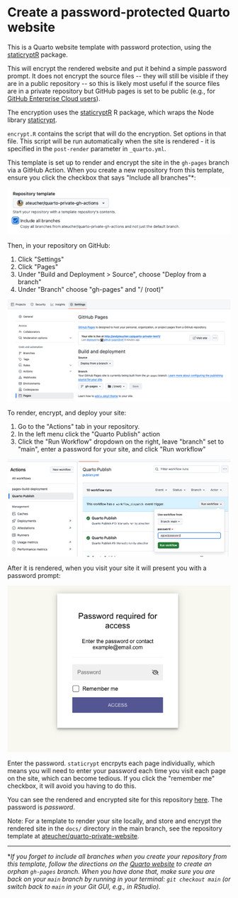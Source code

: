 # Create a password-protected Quarto website

This is a Quarto website template with password protection, using the
[staticryptR](https://github.com/nikitoshina/staticryptR) package.

This will encrypt the rendered website and put it behind a simple password
prompt. It does not encrypt the source files -- they will still be visible if they
are in a public repository -- so this is likely most useful if the source files
are in a private repository but GitHub pages is set to be public (e.g., for
[GitHub Enterprise Cloud users](https://docs.github.com/en/enterprise-cloud@latest/pages/getting-started-with-github-pages/changing-the-visibility-of-your-github-pages-site)).

The encryption uses the [staticryptR](https://github.com/nikitoshina/staticryptR)
R package, which wraps the Node library [staticrypt](https://github.com/robinmoisson/staticrypt).

`encrypt.R` contains the script that will do the encryption. Set options in that
file. This script will be run automatically when the site is rendered - it is
specified in the `post-render` parameter in `_quarto.yml`.

This template is set up to render and encrypt the site in the `gh-pages` branch
via a GitHub Action. When you create a new repository from this template, ensure
you click the checkbox that says "Include all branches"*:

![Screenshot of checkbox to include all branches when using a template repo](include-branches.png)

Then, in your repository on GitHub:

1. Click "Settings"
2. Click "Pages"
3. Under "Build and Deployment > Source", choose "Deploy from a branch"
4. Under "Branch" choose "gh-pages" and "/ (root)"

![A screenshot of a GitHub repository setting for GitHub pages](gh-pages-settings.png)

To render, encrypt, and deploy your site:

1. Go to the "Actions" tab in your repository.
2. In the left menu click the "Quarto Publish" action
3. Click the "Run Workflow" dropdown on the right, leave "branch" set to "main",
enter a password for your site, and click "Run workflow"

![A screenshot of manually running Quarto Publish workflow in GitHub Actions](run-workflow.png)

After it is rendered, when you visit your site it will present you with a
password prompt:

![Screenshot of a window prompting for a passward](password-page.png)

Enter the password. `staticrypt` encrpyts each page individually, which means
you will need to enter your password each time you visit each page on the site,
which can become tedious. If you click the "remember me" checkbox, it will
avoid you having to do this.

You can see the rendered and encrypted site for this repository
[here](https://andyteucher.ca/quarto-private-gh-actions). The password is
_password_.

Note: For a template to render your site locally, and store and encrypt the
rendered site in the `docs/` directory in the main branch, see the repository
template at
[ateucher/quarto-private-website](https://github.com/ateucher/quarto-private-website).

---

\*_If you forget to include all branches when you create your repository from this
template, follow the directions on the
[Quarto website](https://quarto.org/docs/publishing/github-pages.html#source-branch)
to create an orphan `gh-pages` branch. When you have done that, make sure you are back on your `main` branch by running in your
terminal: `git checkout main` (or switch back to `main` in your Git GUI, e.g.,
in RStudio)._
